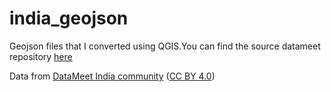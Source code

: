 # india_geojson

Geojson files that I converted using QGIS.You can find the source datameet repository [here](https://github.com/datameet/maps)

Data from [DataMeet India community](http://datameet.org/) ([CC BY 4.0](https://creativecommons.org/licenses/by/4.0/))


